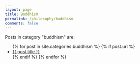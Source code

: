 ```yaml
---
layout: page
title: Buddhism
permalink: /philosophy/buddhism
comments: false
---
```


<div class="row justify-content-between">
<div class="col-md-8 pr-5">


<p>Posts in category "buddhism" are:</p>

<ul>
  {% for post in site.categories.buddhism %}
    {% if post.url %}
        <li><a href="{{ post.url }}">{{ post.title }}</a></li>
    {% endif %}
  {% endfor %}
</ul>


</div>
</div>